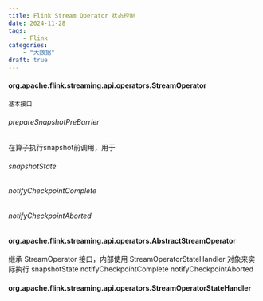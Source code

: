 ```yaml
---
title: Flink Stream Operator 状态控制
date: 2024-11-28
tags:
    - Flink 
categories:
    - "大数据"
draft: true
---
```


#### org.apache.flink.streaming.api.operators.StreamOperator    
    基本接口
###### prepareSnapshotPreBarrier
在算子执行snapshot前调用，用于
###### snapshotState
###### notifyCheckpointComplete
###### notifyCheckpointAborted
#### org.apache.flink.streaming.api.operators.AbstractStreamOperator
继承 StreamOperator 接口，内部使用 StreamOperatorStateHandler 对象来实际执行 snapshotState notifyCheckpointComplete notifyCheckpointAborted
#### org.apache.flink.streaming.api.operators.StreamOperatorStateHandler